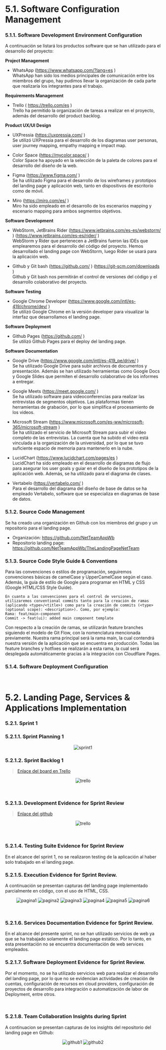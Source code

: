 
# 5.1. Software Configuration Management

### 5.1.1. Software Development Environment Configuration

A continuación se listará los productos software que se han utilizado para el desarrollo del proyecto:

**Project Management**

* WhatsApp (https://www.whatsapp.com/?lang=es )    
  WhatsApp han sido los medios principales de comunicación entre los miembros del grupo, hay pudimos llevar la organización de cada parte que realizaría los integrantes para el trabajo.


**Requirements Management**

* Trello ( https://trello.com/es )   
  Trello ha permitido la organización de tareas a realizar en el proyecto, además del desarrollo del product backlog.

**Product UX/UI Design**

* UXPressia (https://uxpressia.com/ )     
  Se utilizó UXPressia para el desarrollo de los diagramas user personas, user journey mapping, empathy mapping e impact map.   

* Color Space (https://mycolor.space/ )     
Color Space ha apoyado en la selección de la paleta de colores para el desarrollo del diseño de la web.

* Figma (https://www.figma.com/ )      
Se ha utilizado Figma para el desarrollo de los wireframes y prototipos del landing page y aplicación web, tanto en dispositivos de escritorio como de móvil.

* Miro (https://miro.com/es/ )           
Miro ha sido empleado en el desarrollo de los escenarios mapping y escenario mapping para ambos segmentos objetivos.

**Software Development**

* WebStorm, JetBrains Rider (https://www.jetbrains.com/es-es/webstorm/ ) (https://www.jetbrains.com/es-es/rider/ )       
  WebStorm y Rider que pertenecen a JetBrains fueron las IDEs que emplearemos para el desarrollo del código del proyecto. Hemos desarrollado el landing page con WebStorm, luego Rider se usará para la aplicación web.

* Github y Git bash  (https://github.com/ ) (https://git-scm.com/downloads )     
Github y Git bash nos permitirán el control de versiones del código y el desarrollo colaborativo del proyecto. 

**Software Testing**

* Google Chrome Developer (https://www.google.com/intl/es-419/chrome/dev/ )     
Se utilizó Google Chrome en la versión developer para visualizar la interfaz que desarrollamos el landing page.

**Software Deployment**

* Github Pages (https://github.com/ )     
Se utilizó Github Pages para el deploy del landing page.

**Software Documentation**

* Google Drive (https://www.google.com/intl/es-419_pe/drive/ )         
Se ha utilizado Google Drive para subir archivos de documentos y presentación. Además se han utilizado herramientas como Google Docs y Google Slides que permiten el desarrollo colaborativo de los informes a entregar.

* Google Meets (https://meet.google.com/ )    
Se ha utilizado software para videoconferencias para realizar las entrevistas de segmentos objetivos. Las plataformas tienen herramientas de grabación, por lo que simplifica el procesamiento de los videos.   

* Microsoft Stream (https://www.microsoft.com/es-ww/microsoft-365/microsoft-stream )      
Se ha utilizado el servicio de Microsoft Stream para subir el video completo de las entrevistas. La cuenta que ha subido el video está vinculada a la organización de la universidad, por lo que se tuvo suficiente espacio de memoria para mantenerlo en la nube. 

* LucidChart (https://www.lucidchart.com/pages/es )       
LucidChart ha sido empleado en el desarrollo de diagramas de flujo para asegurar los user goals y guiar en el diseño de los prototipos de la aplicación web. Además, se ha utilizado para el diagrama de clases. 

* Vertabelo (https://vertabelo.com/ )     
Para el desarrollo del diagrama del diseño de base de datos se ha empleado Vertabelo, software que se especializa en diagramas de base de datos.

### 5.1.2. Source Code Management

Se ha creado una organización en Github con los miembros del grupo y un repositorio para el landing page.

* Organización: https://github.com/NetTeamAppWb     
* Repositorio landing page: https://github.com/NetTeamAppWb/TheLandingPageNetTeam

### 5.1.3. Source Code Style Guide & Conventions

Para las convenciones o estilos de programación, seguiremos convenciones básicas de camelCase y UpperCamelCase según el caso. Además, la guía de estilo de Google para programar en HTML y CSS (Google HTML/CSS Style Guide). 

```
En cuanto a las convenciones para el control de versiones, utilizaremos conventional commits tanto para la creación de ramas (aplicando <type>/<title>) como para la creación de commits (<type>(optional scope): <description>). Como, por ejemplo:
Rama: feat/main-component
Commit -> feat(ui): added main component template

```

Con respecto a la creación de ramas, se utilizarán feature branches siguiendo el modelo de Git Flow, con la nomenclatura mencionada previamente. Nuestra rama principal será la rama main, la cual contendrá nuestra versión de la aplicación que se encuentra en producción. Todas las feature branches y hotfixes se realizarán a esta rama, la cual será desplegada automáticamente gracias a la integración con Cloudflare Pages.

### 5.1.4. Software Deployment Configuration

<br>

# 5.2. Landing Page, Services & Applications Implementation

### 5.2.1. Sprint 1
### 5.2.1.1. Sprint Planning 1

<p align="center">
<img src="imagenes/sprint1.png" alt="sprint1">
</p>

### 5.2.1.2. Sprint Backlog 1

> [Enlace del board en Trello](https://trello.com/b/jXw9yhjl/netteam-sprint-1)

<p align="center">
<img src="imagenes/trello.png" alt="trello">
</p>

<br>

### 5.2.1.3. Development Evidence for Sprint Review

> [Enlace del github](https://github.com/orgs/NetTeamAppWb/repositories)

<p align="center">
<img src="imagenes/sprintreview.png" alt="trello">
</p>

<br>

### 5.2.1.4. Testing Suite Evidence for Sprint Review

En el alcance del sprint 1, no se realizaron testing de la aplicación al haber solo trabajado en el landing page.  

### 5.2.1.5. Execution Evidence for Sprint Review.     
A continuación se presentan capturas del landing page implementado parcialmente en código, con el uso de HTML, CSS.  

<p align="center">
<img src="imagenes/pagina1.png" alt="pagina1">
<img src="imagenes/pagina2.png" alt="pagina2">
<img src="imagenes/pagina3.png" alt="pagina3">
<img src="imagenes/pagina4.png" alt="pagina4">
<img src="imagenes/pagina5.png" alt="pagina5">
<img src="imagenes/pagina6.png" alt="pagina6">
</p>

<br>

### 5.2.1.6. Services Documentation Evidence for Sprint Review.        
En el alcance del presente sprint, no se han utilizado servicios de web ya que se ha trabajado solamente el landing page estático. Por lo tanto, en esta presentación no se encuentra documentación de web services empleados.

### 5.2.1.7. Software Deployment Evidence for Sprint Review.
Por el momento, no se ha utilizado servicios web para realizar el desarrollo del landing page, por lo que no se evidencian actividades de creación de cuentas, configuración de recursos en cloud providers, configuración de proyectos de desarrollo para integración o automatización de labor de Deployment, entre otros.

<br>

### 5.2.1.8. Team Collaboration Insights during Sprint

A continuacion se presentan capturas de los insights del repositorio del landing page en Github:
<p align="center">
<img src="imagenes/prueba1.png" alt="github1">
<img src="imagenes/prueba2.png" alt="github2">
</p>

